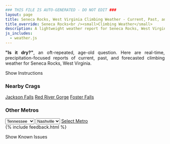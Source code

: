 ```yaml
---
### THIS FILE IS AUTO-GENERATED - DO NOT EDIT ###
layout: page
title: Seneca Rocks, West Virginia Climbing Weather - Current, Past, and Forecasted Report
title_override: Seneca Rocks<br /><small>Climbing Weather</small>
description: A lightweight weather report for Seneca Rocks, West Virginia. Optimized for slow internet connections.
js_includes:
  - weather.js
---
```


<section class="measure center lh-copy f5-ns f6 ph2 mv4" style="text-align: justify;">
<strong>"Is it dry?"</strong>, an oft-repeated, age-old question. Here are real-time,
precipitation-focused reports of current, past, and forecasted climbing weather for Seneca Rocks, West Virginia.
</section>

<p id="settings-toggle" class="mw5 b center tc hover-light-red black-70 pointer">Show Instructions</p>
<section id="settings" class="overflow-hidden" style="display:none;">
    <div class="mv2 ph2 center">
        <div class="fn f6 tc pv2">
            <p class="measure lh-copy center"><strong>Show/hide hourly forecasts</strong> by clicking the desired day.</p>
            <hr class="mw5 p0 mv2 o-60 b0 bt b--light-red light-red bg-light-red">
            <p class="measure lh-copy center"><strong>Current and Past conditions</strong> are measured by the nearest weather station. <strong>Forecast conditions</strong> are calculated and polled separately.</p>
            <hr class="mw5 p0 mv2 o-60 b0 bt b--light-red light-red bg-light-red">
            <p class="measure lh-copy center"><strong>Having issues?</strong> Try <a id="clear-cache" class="no-underline relative fancy-link light-red hover-light-red" href="#">clearing the local cache</a>.</p>
            <hr class="mw5 p0 mv2 o-60 b0 bt b--light-red light-red bg-light-red">
            <p class="measure lh-copy center">Weather data sourced from <a class="no-underline fancy-link relative light-red" target="_blank" href="https://www.weather.gov/documentation/services-web-api">weather.gov</a>.</p>
        </div>
    </div>
</section>
<section id="weather" data-crag="seneca-rocks-west-virginia" class="mv4-ns mv3 ph2 center"></section>
<section id="nearby" class="tc lh-copy">
  <h3>Nearby Crags</h3>
<a class="nowrap no-underline fancy-link relative light-red mh3" href="/crags/jackson-falls-illinois-weather.html">Jackson Falls</a>
<a class="nowrap no-underline fancy-link relative light-red mh3" href="/crags/red-river-gorge-kentucky-weather.html">Red River Gorge</a>
<a class="nowrap no-underline fancy-link relative light-red mh3" href="/crags/foster-falls-tennessee-weather.html">Foster Falls</a>
</section>
<section id="nearby" class="tc lh-copy">
  <h3>Other Metros</h3>
  <select class="ma1 bg-near-white pa2" id="stateSel">
    <option value="Texas">Texas</option>
    <option value="Washington">Washington</option>
    <option value="Colorado">Colorado</option>
    <option value="Tennessee" selected>Tennessee</option>
    <option value="Utah">Utah</option>
    <option value="California">California</option>
  </select>
  <select class="ma1 bg-near-white pa2" id="citySel">
    <option value="Nashville" selected>Nashville</option>
  </select>
  <a id="selectMetro" class="f6 link dim ph3 pv2 ma1 dib white bg-light-red" href="/crags/nashville-tennessee-weather.html">Select Metro</a>
  <script>
    var states = [];
    states["Texas"] = "Austin"
    states["Washington"] = "Seattle"
    states["Colorado"] = "Denver"
    states["Tennessee"] = "Nashville"
    states["Utah"] = "Salt Lake City"
    states["California"] = "San Francisco|Los Angeles"
  </script>
</section>
{% include feedback.html %}
<p id="issues-toggle" class="mw5 b center tc hover-light-red black-70 pointer">Show Known Issues</p>
<section id="issues" class="overflow-hidden tc f6">
</section>

<script>
  var weekly_LWX_14_57 = {"updated":"2022-02-18T08:32:39+00:00","units":"us","forecastGenerator":"BaselineForecastGenerator","generatedAt":"2022-02-18T08:43:07+00:00","updateTime":"2022-02-18T08:32:39+00:00","validTimes":"2022-02-18T02:00:00+00:00/P7DT23H","elevation":{"unitCode":"wmoUnit:m","value":631.8504},"periods":[{"number":1,"name":"Overnight","startTime":"2022-02-18T03:00:00-05:00","endTime":"2022-02-18T06:00:00-05:00","isDaytime":false,"temperature":26,"temperatureUnit":"F","temperatureTrend":"rising","windSpeed":"20 to 23 mph","windDirection":"W","icon":"https://api.weather.gov/icons/land/night/snow,60?size=medium","shortForecast":"Scattered Rain And Snow Showers","detailedForecast":"A chance of rain showers before 5am, then scattered rain and snow showers. Mostly cloudy. Low around 26, with temperatures rising to around 36 overnight. West wind 20 to 23 mph, with gusts as high as 49 mph. Chance of precipitation is 60%. New rainfall amounts less than a tenth of an inch possible."},{"number":2,"name":"Friday","startTime":"2022-02-18T06:00:00-05:00","endTime":"2022-02-18T18:00:00-05:00","isDaytime":true,"temperature":31,"temperatureUnit":"F","temperatureTrend":null,"windSpeed":"13 to 20 mph","windDirection":"W","icon":"https://api.weather.gov/icons/land/day/snow,40/sct?size=medium","shortForecast":"Scattered Rain And Snow Showers then Mostly Sunny","detailedForecast":"Scattered rain and snow showers before noon. Mostly sunny, with a high near 31. West wind 13 to 20 mph, with gusts as high as 40 mph. Chance of precipitation is 40%. New rainfall amounts less than a tenth of an inch possible."},{"number":3,"name":"Friday Night","startTime":"2022-02-18T18:00:00-05:00","endTime":"2022-02-19T06:00:00-05:00","isDaytime":false,"temperature":22,"temperatureUnit":"F","temperatureTrend":null,"windSpeed":"8 to 13 mph","windDirection":"W","icon":"https://api.weather.gov/icons/land/night/few?size=medium","shortForecast":"Mostly Clear","detailedForecast":"Mostly clear, with a low around 22. West wind 8 to 13 mph, with gusts as high as 29 mph."},{"number":4,"name":"Saturday","startTime":"2022-02-19T06:00:00-05:00","endTime":"2022-02-19T18:00:00-05:00","isDaytime":true,"temperature":35,"temperatureUnit":"F","temperatureTrend":null,"windSpeed":"15 to 24 mph","windDirection":"W","icon":"https://api.weather.gov/icons/land/day/snow,20/wind_sct?size=medium","shortForecast":"Slight Chance Snow Showers then Mostly Sunny","detailedForecast":"A slight chance of snow showers between 7am and 9am. Mostly sunny, with a high near 35. West wind 15 to 24 mph, with gusts as high as 47 mph. Chance of precipitation is 20%. New rainfall amounts less than a tenth of an inch possible."},{"number":5,"name":"Saturday Night","startTime":"2022-02-19T18:00:00-05:00","endTime":"2022-02-20T06:00:00-05:00","isDaytime":false,"temperature":18,"temperatureUnit":"F","temperatureTrend":null,"windSpeed":"7 to 20 mph","windDirection":"W","icon":"https://api.weather.gov/icons/land/night/few?size=medium","shortForecast":"Mostly Clear","detailedForecast":"Mostly clear, with a low around 18. West wind 7 to 20 mph, with gusts as high as 36 mph."},{"number":6,"name":"Sunday","startTime":"2022-02-20T06:00:00-05:00","endTime":"2022-02-20T18:00:00-05:00","isDaytime":true,"temperature":49,"temperatureUnit":"F","temperatureTrend":null,"windSpeed":"2 to 9 mph","windDirection":"SW","icon":"https://api.weather.gov/icons/land/day/few?size=medium","shortForecast":"Sunny","detailedForecast":"Sunny, with a high near 49."},{"number":7,"name":"Sunday Night","startTime":"2022-02-20T18:00:00-05:00","endTime":"2022-02-21T06:00:00-05:00","isDaytime":false,"temperature":31,"temperatureUnit":"F","temperatureTrend":null,"windSpeed":"6 to 10 mph","windDirection":"SW","icon":"https://api.weather.gov/icons/land/night/skc?size=medium","shortForecast":"Clear","detailedForecast":"Clear, with a low around 31."},{"number":8,"name":"Washington's Birthday","startTime":"2022-02-21T06:00:00-05:00","endTime":"2022-02-21T18:00:00-05:00","isDaytime":true,"temperature":58,"temperatureUnit":"F","temperatureTrend":null,"windSpeed":"3 to 9 mph","windDirection":"SW","icon":"https://api.weather.gov/icons/land/day/few?size=medium","shortForecast":"Sunny","detailedForecast":"Sunny, with a high near 58."},{"number":9,"name":"Monday Night","startTime":"2022-02-21T18:00:00-05:00","endTime":"2022-02-22T06:00:00-05:00","isDaytime":false,"temperature":41,"temperatureUnit":"F","temperatureTrend":null,"windSpeed":"9 mph","windDirection":"S","icon":"https://api.weather.gov/icons/land/night/rain_showers,60?size=medium","shortForecast":"Rain Showers Likely","detailedForecast":"Rain showers likely after 7pm. Mostly cloudy, with a low around 41. Chance of precipitation is 60%."},{"number":10,"name":"Tuesday","startTime":"2022-02-22T06:00:00-05:00","endTime":"2022-02-22T18:00:00-05:00","isDaytime":true,"temperature":59,"temperatureUnit":"F","temperatureTrend":null,"windSpeed":"9 to 14 mph","windDirection":"S","icon":"https://api.weather.gov/icons/land/day/rain_showers,90?size=medium","shortForecast":"Rain Showers","detailedForecast":"Rain showers. Mostly cloudy, with a high near 59. Chance of precipitation is 90%."},{"number":11,"name":"Tuesday Night","startTime":"2022-02-22T18:00:00-05:00","endTime":"2022-02-23T06:00:00-05:00","isDaytime":false,"temperature":50,"temperatureUnit":"F","temperatureTrend":null,"windSpeed":"13 mph","windDirection":"SW","icon":"https://api.weather.gov/icons/land/night/rain_showers,90/rain_showers,80?size=medium","shortForecast":"Rain Showers Likely","detailedForecast":"Rain showers likely. Mostly cloudy, with a low around 50. Chance of precipitation is 90%."},{"number":12,"name":"Wednesday","startTime":"2022-02-23T06:00:00-05:00","endTime":"2022-02-23T18:00:00-05:00","isDaytime":true,"temperature":58,"temperatureUnit":"F","temperatureTrend":null,"windSpeed":"13 mph","windDirection":"W","icon":"https://api.weather.gov/icons/land/day/rain_showers,80/rain_showers,30?size=medium","shortForecast":"Rain Showers Likely","detailedForecast":"Rain showers likely before 1pm. Mostly cloudy, with a high near 58. Chance of precipitation is 80%."},{"number":13,"name":"Wednesday Night","startTime":"2022-02-23T18:00:00-05:00","endTime":"2022-02-24T06:00:00-05:00","isDaytime":false,"temperature":35,"temperatureUnit":"F","temperatureTrend":null,"windSpeed":"7 to 12 mph","windDirection":"NW","icon":"https://api.weather.gov/icons/land/night/bkn,30/snow,30?size=medium","shortForecast":"Mostly Cloudy then Chance Rain And Snow","detailedForecast":"A chance of rain and snow after 1am. Mostly cloudy, with a low around 35. Chance of precipitation is 30%."},{"number":14,"name":"Thursday","startTime":"2022-02-24T06:00:00-05:00","endTime":"2022-02-24T18:00:00-05:00","isDaytime":true,"temperature":45,"temperatureUnit":"F","temperatureTrend":null,"windSpeed":"8 mph","windDirection":"N","icon":"https://api.weather.gov/icons/land/day/snow,50?size=medium","shortForecast":"Chance Rain And Snow","detailedForecast":"A chance of rain and snow. Mostly cloudy, with a high near 45. Chance of precipitation is 50%."}]}
  var hourly_LWX_14_57 = {"@context":["https://geojson.org/geojson-ld/geojson-context.jsonld",{"@version":"1.1","wx":"https://api.weather.gov/ontology#","geo":"http://www.opengis.net/ont/geosparql#","unit":"http://codes.wmo.int/common/unit/","@vocab":"https://api.weather.gov/ontology#"}],"type":"Feature","geometry":{"type":"Polygon","coordinates":[[[-79.3972496,38.8393141],[-79.40051389999999,38.8173131],[-79.37227449999999,38.8147678],[-79.36900429999999,38.8367685],[-79.3972496,38.8393141]]]},"properties":{"updated":"2022-02-18T08:32:39+00:00","units":"us","forecastGenerator":"HourlyForecastGenerator","generatedAt":"2022-02-18T08:43:08+00:00","updateTime":"2022-02-18T08:32:39+00:00","validTimes":"2022-02-18T02:00:00+00:00/P7DT23H","elevation":{"unitCode":"wmoUnit:m","value":631.8504},"periods":[{"number":1,"name":"","startTime":"2022-02-18T03:00:00-05:00","endTime":"2022-02-18T04:00:00-05:00","isDaytime":false,"temperature":50,"temperatureUnit":"F","temperatureTrend":null,"windSpeed":"23 mph","windDirection":"W","icon":"https://api.weather.gov/icons/land/night/rain_showers,60?size=small","shortForecast":"Chance Rain Showers","detailedForecast":""},{"number":2,"name":"","startTime":"2022-02-18T04:00:00-05:00","endTime":"2022-02-18T05:00:00-05:00","isDaytime":false,"temperature":44,"temperatureUnit":"F","temperatureTrend":null,"windSpeed":"21 mph","windDirection":"W","icon":"https://api.weather.gov/icons/land/night/rain_showers,50?size=small","shortForecast":"Scattered Rain Showers","detailedForecast":""},{"number":3,"name":"","startTime":"2022-02-18T05:00:00-05:00","endTime":"2022-02-18T06:00:00-05:00","isDaytime":false,"temperature":36,"temperatureUnit":"F","temperatureTrend":null,"windSpeed":"20 mph","windDirection":"W","icon":"https://api.weather.gov/icons/land/night/snow,40?size=small","shortForecast":"Scattered Rain And Snow Showers","detailedForecast":""},{"number":4,"name":"","startTime":"2022-02-18T06:00:00-05:00","endTime":"2022-02-18T07:00:00-05:00","isDaytime":true,"temperature":32,"temperatureUnit":"F","temperatureTrend":null,"windSpeed":"20 mph","windDirection":"W","icon":"https://api.weather.gov/icons/land/day/snow,40?size=small","shortForecast":"Scattered Rain And Snow Showers","detailedForecast":""},{"number":5,"name":"","startTime":"2022-02-18T07:00:00-05:00","endTime":"2022-02-18T08:00:00-05:00","isDaytime":true,"temperature":29,"temperatureUnit":"F","temperatureTrend":null,"windSpeed":"20 mph","windDirection":"W","icon":"https://api.weather.gov/icons/land/day/snow,30?size=small","shortForecast":"Scattered Snow Showers","detailedForecast":""},{"number":6,"name":"","startTime":"2022-02-18T08:00:00-05:00","endTime":"2022-02-18T09:00:00-05:00","isDaytime":true,"temperature":27,"temperatureUnit":"F","temperatureTrend":null,"windSpeed":"20 mph","windDirection":"W","icon":"https://api.weather.gov/icons/land/day/snow,30?size=small","shortForecast":"Scattered Snow Showers","detailedForecast":""},{"number":7,"name":"","startTime":"2022-02-18T09:00:00-05:00","endTime":"2022-02-18T10:00:00-05:00","isDaytime":true,"temperature":27,"temperatureUnit":"F","temperatureTrend":null,"windSpeed":"18 mph","windDirection":"W","icon":"https://api.weather.gov/icons/land/day/snow,30?size=small","shortForecast":"Scattered Snow Showers","detailedForecast":""},{"number":8,"name":"","startTime":"2022-02-18T10:00:00-05:00","endTime":"2022-02-18T11:00:00-05:00","isDaytime":true,"temperature":27,"temperatureUnit":"F","temperatureTrend":null,"windSpeed":"18 mph","windDirection":"W","icon":"https://api.weather.gov/icons/land/day/snow,30?size=small","shortForecast":"Scattered Snow Showers","detailedForecast":""},{"number":9,"name":"","startTime":"2022-02-18T11:00:00-05:00","endTime":"2022-02-18T12:00:00-05:00","isDaytime":true,"temperature":27,"temperatureUnit":"F","temperatureTrend":null,"windSpeed":"16 mph","windDirection":"W","icon":"https://api.weather.gov/icons/land/day/snow?size=small","shortForecast":"Isolated Snow Showers","detailedForecast":""},{"number":10,"name":"","startTime":"2022-02-18T12:00:00-05:00","endTime":"2022-02-18T13:00:00-05:00","isDaytime":true,"temperature":28,"temperatureUnit":"F","temperatureTrend":null,"windSpeed":"16 mph","windDirection":"W","icon":"https://api.weather.gov/icons/land/day/bkn?size=small","shortForecast":"Partly Sunny","detailedForecast":""},{"number":11,"name":"","startTime":"2022-02-18T13:00:00-05:00","endTime":"2022-02-18T14:00:00-05:00","isDaytime":true,"temperature":29,"temperatureUnit":"F","temperatureTrend":null,"windSpeed":"16 mph","windDirection":"W","icon":"https://api.weather.gov/icons/land/day/sct?size=small","shortForecast":"Mostly Sunny","detailedForecast":""},{"number":12,"name":"","startTime":"2022-02-18T14:00:00-05:00","endTime":"2022-02-18T15:00:00-05:00","isDaytime":true,"temperature":30,"temperatureUnit":"F","temperatureTrend":null,"windSpeed":"16 mph","windDirection":"W","icon":"https://api.weather.gov/icons/land/day/sct?size=small","shortForecast":"Mostly Sunny","detailedForecast":""},{"number":13,"name":"","startTime":"2022-02-18T15:00:00-05:00","endTime":"2022-02-18T16:00:00-05:00","isDaytime":true,"temperature":30,"temperatureUnit":"F","temperatureTrend":null,"windSpeed":"15 mph","windDirection":"W","icon":"https://api.weather.gov/icons/land/day/sct?size=small","shortForecast":"Mostly Sunny","detailedForecast":""},{"number":14,"name":"","startTime":"2022-02-18T16:00:00-05:00","endTime":"2022-02-18T17:00:00-05:00","isDaytime":true,"temperature":29,"temperatureUnit":"F","temperatureTrend":null,"windSpeed":"15 mph","windDirection":"W","icon":"https://api.weather.gov/icons/land/day/few?size=small","shortForecast":"Sunny","detailedForecast":""},{"number":15,"name":"","startTime":"2022-02-18T17:00:00-05:00","endTime":"2022-02-18T18:00:00-05:00","isDaytime":true,"temperature":26,"temperatureUnit":"F","temperatureTrend":null,"windSpeed":"13 mph","windDirection":"W","icon":"https://api.weather.gov/icons/land/day/few?size=small","shortForecast":"Sunny","detailedForecast":""},{"number":16,"name":"","startTime":"2022-02-18T18:00:00-05:00","endTime":"2022-02-18T19:00:00-05:00","isDaytime":false,"temperature":25,"temperatureUnit":"F","temperatureTrend":null,"windSpeed":"10 mph","windDirection":"W","icon":"https://api.weather.gov/icons/land/night/few?size=small","shortForecast":"Mostly Clear","detailedForecast":""},{"number":17,"name":"","startTime":"2022-02-18T19:00:00-05:00","endTime":"2022-02-18T20:00:00-05:00","isDaytime":false,"temperature":24,"temperatureUnit":"F","temperatureTrend":null,"windSpeed":"9 mph","windDirection":"W","icon":"https://api.weather.gov/icons/land/night/few?size=small","shortForecast":"Mostly Clear","detailedForecast":""},{"number":18,"name":"","startTime":"2022-02-18T20:00:00-05:00","endTime":"2022-02-18T21:00:00-05:00","isDaytime":false,"temperature":24,"temperatureUnit":"F","temperatureTrend":null,"windSpeed":"9 mph","windDirection":"W","icon":"https://api.weather.gov/icons/land/night/few?size=small","shortForecast":"Mostly Clear","detailedForecast":""},{"number":19,"name":"","startTime":"2022-02-18T21:00:00-05:00","endTime":"2022-02-18T22:00:00-05:00","isDaytime":false,"temperature":23,"temperatureUnit":"F","temperatureTrend":null,"windSpeed":"9 mph","windDirection":"W","icon":"https://api.weather.gov/icons/land/night/few?size=small","shortForecast":"Mostly Clear","detailedForecast":""},{"number":20,"name":"","startTime":"2022-02-18T22:00:00-05:00","endTime":"2022-02-18T23:00:00-05:00","isDaytime":false,"temperature":23,"temperatureUnit":"F","temperatureTrend":null,"windSpeed":"9 mph","windDirection":"W","icon":"https://api.weather.gov/icons/land/night/few?size=small","shortForecast":"Mostly Clear","detailedForecast":""},{"number":21,"name":"","startTime":"2022-02-18T23:00:00-05:00","endTime":"2022-02-19T00:00:00-05:00","isDaytime":false,"temperature":23,"temperatureUnit":"F","temperatureTrend":null,"windSpeed":"8 mph","windDirection":"W","icon":"https://api.weather.gov/icons/land/night/few?size=small","shortForecast":"Mostly Clear","detailedForecast":""},{"number":22,"name":"","startTime":"2022-02-19T00:00:00-05:00","endTime":"2022-02-19T01:00:00-05:00","isDaytime":false,"temperature":23,"temperatureUnit":"F","temperatureTrend":null,"windSpeed":"8 mph","windDirection":"W","icon":"https://api.weather.gov/icons/land/night/few?size=small","shortForecast":"Mostly Clear","detailedForecast":""},{"number":23,"name":"","startTime":"2022-02-19T01:00:00-05:00","endTime":"2022-02-19T02:00:00-05:00","isDaytime":false,"temperature":23,"temperatureUnit":"F","temperatureTrend":null,"windSpeed":"8 mph","windDirection":"W","icon":"https://api.weather.gov/icons/land/night/few?size=small","shortForecast":"Mostly Clear","detailedForecast":""},{"number":24,"name":"","startTime":"2022-02-19T02:00:00-05:00","endTime":"2022-02-19T03:00:00-05:00","isDaytime":false,"temperature":24,"temperatureUnit":"F","temperatureTrend":null,"windSpeed":"9 mph","windDirection":"W","icon":"https://api.weather.gov/icons/land/night/few?size=small","shortForecast":"Mostly Clear","detailedForecast":""},{"number":25,"name":"","startTime":"2022-02-19T03:00:00-05:00","endTime":"2022-02-19T04:00:00-05:00","isDaytime":false,"temperature":25,"temperatureUnit":"F","temperatureTrend":null,"windSpeed":"10 mph","windDirection":"W","icon":"https://api.weather.gov/icons/land/night/few?size=small","shortForecast":"Mostly Clear","detailedForecast":""},{"number":26,"name":"","startTime":"2022-02-19T04:00:00-05:00","endTime":"2022-02-19T05:00:00-05:00","isDaytime":false,"temperature":25,"temperatureUnit":"F","temperatureTrend":null,"windSpeed":"12 mph","windDirection":"W","icon":"https://api.weather.gov/icons/land/night/skc?size=small","shortForecast":"Clear","detailedForecast":""},{"number":27,"name":"","startTime":"2022-02-19T05:00:00-05:00","endTime":"2022-02-19T06:00:00-05:00","isDaytime":false,"temperature":25,"temperatureUnit":"F","temperatureTrend":null,"windSpeed":"13 mph","windDirection":"W","icon":"https://api.weather.gov/icons/land/night/few?size=small","shortForecast":"Mostly Clear","detailedForecast":""},{"number":28,"name":"","startTime":"2022-02-19T06:00:00-05:00","endTime":"2022-02-19T07:00:00-05:00","isDaytime":true,"temperature":26,"temperatureUnit":"F","temperatureTrend":null,"windSpeed":"15 mph","windDirection":"W","icon":"https://api.weather.gov/icons/land/day/few?size=small","shortForecast":"Sunny","detailedForecast":""},{"number":29,"name":"","startTime":"2022-02-19T07:00:00-05:00","endTime":"2022-02-19T08:00:00-05:00","isDaytime":true,"temperature":27,"temperatureUnit":"F","temperatureTrend":null,"windSpeed":"15 mph","windDirection":"W","icon":"https://api.weather.gov/icons/land/day/snow?size=small","shortForecast":"Slight Chance Snow Showers","detailedForecast":""},{"number":30,"name":"","startTime":"2022-02-19T08:00:00-05:00","endTime":"2022-02-19T09:00:00-05:00","isDaytime":true,"temperature":28,"temperatureUnit":"F","temperatureTrend":null,"windSpeed":"17 mph","windDirection":"W","icon":"https://api.weather.gov/icons/land/day/snow?size=small","shortForecast":"Slight Chance Snow Showers","detailedForecast":""},{"number":31,"name":"","startTime":"2022-02-19T09:00:00-05:00","endTime":"2022-02-19T10:00:00-05:00","isDaytime":true,"temperature":30,"temperatureUnit":"F","temperatureTrend":null,"windSpeed":"18 mph","windDirection":"W","icon":"https://api.weather.gov/icons/land/day/sct?size=small","shortForecast":"Mostly Sunny","detailedForecast":""},{"number":32,"name":"","startTime":"2022-02-19T10:00:00-05:00","endTime":"2022-02-19T11:00:00-05:00","isDaytime":true,"temperature":31,"temperatureUnit":"F","temperatureTrend":null,"windSpeed":"21 mph","windDirection":"W","icon":"https://api.weather.gov/icons/land/day/wind_sct?size=small","shortForecast":"Mostly Sunny","detailedForecast":""},{"number":33,"name":"","startTime":"2022-02-19T11:00:00-05:00","endTime":"2022-02-19T12:00:00-05:00","isDaytime":true,"temperature":32,"temperatureUnit":"F","temperatureTrend":null,"windSpeed":"22 mph","windDirection":"W","icon":"https://api.weather.gov/icons/land/day/wind_sct?size=small","shortForecast":"Mostly Sunny","detailedForecast":""},{"number":34,"name":"","startTime":"2022-02-19T12:00:00-05:00","endTime":"2022-02-19T13:00:00-05:00","isDaytime":true,"temperature":33,"temperatureUnit":"F","temperatureTrend":null,"windSpeed":"23 mph","windDirection":"W","icon":"https://api.weather.gov/icons/land/day/wind_sct?size=small","shortForecast":"Mostly Sunny","detailedForecast":""},{"number":35,"name":"","startTime":"2022-02-19T13:00:00-05:00","endTime":"2022-02-19T14:00:00-05:00","isDaytime":true,"temperature":33,"temperatureUnit":"F","temperatureTrend":null,"windSpeed":"24 mph","windDirection":"W","icon":"https://api.weather.gov/icons/land/day/wind_bkn?size=small","shortForecast":"Partly Sunny","detailedForecast":""},{"number":36,"name":"","startTime":"2022-02-19T14:00:00-05:00","endTime":"2022-02-19T15:00:00-05:00","isDaytime":true,"temperature":33,"temperatureUnit":"F","temperatureTrend":null,"windSpeed":"24 mph","windDirection":"W","icon":"https://api.weather.gov/icons/land/day/wind_sct?size=small","shortForecast":"Mostly Sunny","detailedForecast":""},{"number":37,"name":"","startTime":"2022-02-19T15:00:00-05:00","endTime":"2022-02-19T16:00:00-05:00","isDaytime":true,"temperature":32,"temperatureUnit":"F","temperatureTrend":null,"windSpeed":"23 mph","windDirection":"W","icon":"https://api.weather.gov/icons/land/day/wind_few?size=small","shortForecast":"Sunny","detailedForecast":""},{"number":38,"name":"","startTime":"2022-02-19T16:00:00-05:00","endTime":"2022-02-19T17:00:00-05:00","isDaytime":true,"temperature":31,"temperatureUnit":"F","temperatureTrend":null,"windSpeed":"22 mph","windDirection":"W","icon":"https://api.weather.gov/icons/land/day/wind_few?size=small","shortForecast":"Sunny","detailedForecast":""},{"number":39,"name":"","startTime":"2022-02-19T17:00:00-05:00","endTime":"2022-02-19T18:00:00-05:00","isDaytime":true,"temperature":29,"temperatureUnit":"F","temperatureTrend":null,"windSpeed":"21 mph","windDirection":"W","icon":"https://api.weather.gov/icons/land/day/wind_few?size=small","shortForecast":"Sunny","detailedForecast":""},{"number":40,"name":"","startTime":"2022-02-19T18:00:00-05:00","endTime":"2022-02-19T19:00:00-05:00","isDaytime":false,"temperature":26,"temperatureUnit":"F","temperatureTrend":null,"windSpeed":"20 mph","windDirection":"NW","icon":"https://api.weather.gov/icons/land/night/few?size=small","shortForecast":"Mostly Clear","detailedForecast":""},{"number":41,"name":"","startTime":"2022-02-19T19:00:00-05:00","endTime":"2022-02-19T20:00:00-05:00","isDaytime":false,"temperature":23,"temperatureUnit":"F","temperatureTrend":null,"windSpeed":"17 mph","windDirection":"NW","icon":"https://api.weather.gov/icons/land/night/few?size=small","shortForecast":"Mostly Clear","detailedForecast":""},{"number":42,"name":"","startTime":"2022-02-19T20:00:00-05:00","endTime":"2022-02-19T21:00:00-05:00","isDaytime":false,"temperature":22,"temperatureUnit":"F","temperatureTrend":null,"windSpeed":"16 mph","windDirection":"W","icon":"https://api.weather.gov/icons/land/night/few?size=small","shortForecast":"Mostly Clear","detailedForecast":""},{"number":43,"name":"","startTime":"2022-02-19T21:00:00-05:00","endTime":"2022-02-19T22:00:00-05:00","isDaytime":false,"temperature":21,"temperatureUnit":"F","temperatureTrend":null,"windSpeed":"14 mph","windDirection":"W","icon":"https://api.weather.gov/icons/land/night/few?size=small","shortForecast":"Mostly Clear","detailedForecast":""},{"number":44,"name":"","startTime":"2022-02-19T22:00:00-05:00","endTime":"2022-02-19T23:00:00-05:00","isDaytime":false,"temperature":20,"temperatureUnit":"F","temperatureTrend":null,"windSpeed":"13 mph","windDirection":"W","icon":"https://api.weather.gov/icons/land/night/few?size=small","shortForecast":"Mostly Clear","detailedForecast":""},{"number":45,"name":"","startTime":"2022-02-19T23:00:00-05:00","endTime":"2022-02-20T00:00:00-05:00","isDaytime":false,"temperature":19,"temperatureUnit":"F","temperatureTrend":null,"windSpeed":"12 mph","windDirection":"W","icon":"https://api.weather.gov/icons/land/night/few?size=small","shortForecast":"Mostly Clear","detailedForecast":""},{"number":46,"name":"","startTime":"2022-02-20T00:00:00-05:00","endTime":"2022-02-20T01:00:00-05:00","isDaytime":false,"temperature":18,"temperatureUnit":"F","temperatureTrend":null,"windSpeed":"10 mph","windDirection":"W","icon":"https://api.weather.gov/icons/land/night/skc?size=small","shortForecast":"Clear","detailedForecast":""},{"number":47,"name":"","startTime":"2022-02-20T01:00:00-05:00","endTime":"2022-02-20T02:00:00-05:00","isDaytime":false,"temperature":18,"temperatureUnit":"F","temperatureTrend":null,"windSpeed":"9 mph","windDirection":"W","icon":"https://api.weather.gov/icons/land/night/skc?size=small","shortForecast":"Clear","detailedForecast":""},{"number":48,"name":"","startTime":"2022-02-20T02:00:00-05:00","endTime":"2022-02-20T03:00:00-05:00","isDaytime":false,"temperature":18,"temperatureUnit":"F","temperatureTrend":null,"windSpeed":"9 mph","windDirection":"W","icon":"https://api.weather.gov/icons/land/night/few?size=small","shortForecast":"Mostly Clear","detailedForecast":""},{"number":49,"name":"","startTime":"2022-02-20T03:00:00-05:00","endTime":"2022-02-20T04:00:00-05:00","isDaytime":false,"temperature":18,"temperatureUnit":"F","temperatureTrend":null,"windSpeed":"9 mph","windDirection":"W","icon":"https://api.weather.gov/icons/land/night/few?size=small","shortForecast":"Mostly Clear","detailedForecast":""},{"number":50,"name":"","startTime":"2022-02-20T04:00:00-05:00","endTime":"2022-02-20T05:00:00-05:00","isDaytime":false,"temperature":18,"temperatureUnit":"F","temperatureTrend":null,"windSpeed":"9 mph","windDirection":"W","icon":"https://api.weather.gov/icons/land/night/few?size=small","shortForecast":"Mostly Clear","detailedForecast":""},{"number":51,"name":"","startTime":"2022-02-20T05:00:00-05:00","endTime":"2022-02-20T06:00:00-05:00","isDaytime":false,"temperature":18,"temperatureUnit":"F","temperatureTrend":null,"windSpeed":"7 mph","windDirection":"W","icon":"https://api.weather.gov/icons/land/night/few?size=small","shortForecast":"Mostly Clear","detailedForecast":""},{"number":52,"name":"","startTime":"2022-02-20T06:00:00-05:00","endTime":"2022-02-20T07:00:00-05:00","isDaytime":true,"temperature":19,"temperatureUnit":"F","temperatureTrend":null,"windSpeed":"3 mph","windDirection":"SW","icon":"https://api.weather.gov/icons/land/day/few?size=small","shortForecast":"Sunny","detailedForecast":""},{"number":53,"name":"","startTime":"2022-02-20T07:00:00-05:00","endTime":"2022-02-20T08:00:00-05:00","isDaytime":true,"temperature":18,"temperatureUnit":"F","temperatureTrend":null,"windSpeed":"2 mph","windDirection":"SW","icon":"https://api.weather.gov/icons/land/day/few?size=small","shortForecast":"Sunny","detailedForecast":""},{"number":54,"name":"","startTime":"2022-02-20T08:00:00-05:00","endTime":"2022-02-20T09:00:00-05:00","isDaytime":true,"temperature":23,"temperatureUnit":"F","temperatureTrend":null,"windSpeed":"3 mph","windDirection":"SW","icon":"https://api.weather.gov/icons/land/day/few?size=small","shortForecast":"Sunny","detailedForecast":""},{"number":55,"name":"","startTime":"2022-02-20T09:00:00-05:00","endTime":"2022-02-20T10:00:00-05:00","isDaytime":true,"temperature":28,"temperatureUnit":"F","temperatureTrend":null,"windSpeed":"3 mph","windDirection":"S","icon":"https://api.weather.gov/icons/land/day/few?size=small","shortForecast":"Sunny","detailedForecast":""},{"number":56,"name":"","startTime":"2022-02-20T10:00:00-05:00","endTime":"2022-02-20T11:00:00-05:00","isDaytime":true,"temperature":33,"temperatureUnit":"F","temperatureTrend":null,"windSpeed":"5 mph","windDirection":"S","icon":"https://api.weather.gov/icons/land/day/skc?size=small","shortForecast":"Sunny","detailedForecast":""},{"number":57,"name":"","startTime":"2022-02-20T11:00:00-05:00","endTime":"2022-02-20T12:00:00-05:00","isDaytime":true,"temperature":38,"temperatureUnit":"F","temperatureTrend":null,"windSpeed":"6 mph","windDirection":"S","icon":"https://api.weather.gov/icons/land/day/skc?size=small","shortForecast":"Sunny","detailedForecast":""},{"number":58,"name":"","startTime":"2022-02-20T12:00:00-05:00","endTime":"2022-02-20T13:00:00-05:00","isDaytime":true,"temperature":42,"temperatureUnit":"F","temperatureTrend":null,"windSpeed":"7 mph","windDirection":"S","icon":"https://api.weather.gov/icons/land/day/skc?size=small","shortForecast":"Sunny","detailedForecast":""},{"number":59,"name":"","startTime":"2022-02-20T13:00:00-05:00","endTime":"2022-02-20T14:00:00-05:00","isDaytime":true,"temperature":45,"temperatureUnit":"F","temperatureTrend":null,"windSpeed":"8 mph","windDirection":"S","icon":"https://api.weather.gov/icons/land/day/skc?size=small","shortForecast":"Sunny","detailedForecast":""},{"number":60,"name":"","startTime":"2022-02-20T14:00:00-05:00","endTime":"2022-02-20T15:00:00-05:00","isDaytime":true,"temperature":47,"temperatureUnit":"F","temperatureTrend":null,"windSpeed":"9 mph","windDirection":"S","icon":"https://api.weather.gov/icons/land/day/skc?size=small","shortForecast":"Sunny","detailedForecast":""},{"number":61,"name":"","startTime":"2022-02-20T15:00:00-05:00","endTime":"2022-02-20T16:00:00-05:00","isDaytime":true,"temperature":48,"temperatureUnit":"F","temperatureTrend":null,"windSpeed":"9 mph","windDirection":"SW","icon":"https://api.weather.gov/icons/land/day/skc?size=small","shortForecast":"Sunny","detailedForecast":""},{"number":62,"name":"","startTime":"2022-02-20T16:00:00-05:00","endTime":"2022-02-20T17:00:00-05:00","isDaytime":true,"temperature":47,"temperatureUnit":"F","temperatureTrend":null,"windSpeed":"9 mph","windDirection":"SW","icon":"https://api.weather.gov/icons/land/day/skc?size=small","shortForecast":"Sunny","detailedForecast":""},{"number":63,"name":"","startTime":"2022-02-20T17:00:00-05:00","endTime":"2022-02-20T18:00:00-05:00","isDaytime":true,"temperature":44,"temperatureUnit":"F","temperatureTrend":null,"windSpeed":"8 mph","windDirection":"SW","icon":"https://api.weather.gov/icons/land/day/skc?size=small","shortForecast":"Sunny","detailedForecast":""},{"number":64,"name":"","startTime":"2022-02-20T18:00:00-05:00","endTime":"2022-02-20T19:00:00-05:00","isDaytime":false,"temperature":40,"temperatureUnit":"F","temperatureTrend":null,"windSpeed":"7 mph","windDirection":"SW","icon":"https://api.weather.gov/icons/land/night/skc?size=small","shortForecast":"Clear","detailedForecast":""},{"number":65,"name":"","startTime":"2022-02-20T19:00:00-05:00","endTime":"2022-02-20T20:00:00-05:00","isDaytime":false,"temperature":37,"temperatureUnit":"F","temperatureTrend":null,"windSpeed":"6 mph","windDirection":"SW","icon":"https://api.weather.gov/icons/land/night/skc?size=small","shortForecast":"Clear","detailedForecast":""},{"number":66,"name":"","startTime":"2022-02-20T20:00:00-05:00","endTime":"2022-02-20T21:00:00-05:00","isDaytime":false,"temperature":36,"temperatureUnit":"F","temperatureTrend":null,"windSpeed":"7 mph","windDirection":"SW","icon":"https://api.weather.gov/icons/land/night/skc?size=small","shortForecast":"Clear","detailedForecast":""},{"number":67,"name":"","startTime":"2022-02-20T21:00:00-05:00","endTime":"2022-02-20T22:00:00-05:00","isDaytime":false,"temperature":35,"temperatureUnit":"F","temperatureTrend":null,"windSpeed":"9 mph","windDirection":"SW","icon":"https://api.weather.gov/icons/land/night/skc?size=small","shortForecast":"Clear","detailedForecast":""},{"number":68,"name":"","startTime":"2022-02-20T22:00:00-05:00","endTime":"2022-02-20T23:00:00-05:00","isDaytime":false,"temperature":35,"temperatureUnit":"F","temperatureTrend":null,"windSpeed":"10 mph","windDirection":"SW","icon":"https://api.weather.gov/icons/land/night/skc?size=small","shortForecast":"Clear","detailedForecast":""},{"number":69,"name":"","startTime":"2022-02-20T23:00:00-05:00","endTime":"2022-02-21T00:00:00-05:00","isDaytime":false,"temperature":35,"temperatureUnit":"F","temperatureTrend":null,"windSpeed":"10 mph","windDirection":"SW","icon":"https://api.weather.gov/icons/land/night/skc?size=small","shortForecast":"Clear","detailedForecast":""},{"number":70,"name":"","startTime":"2022-02-21T00:00:00-05:00","endTime":"2022-02-21T01:00:00-05:00","isDaytime":false,"temperature":35,"temperatureUnit":"F","temperatureTrend":null,"windSpeed":"10 mph","windDirection":"SW","icon":"https://api.weather.gov/icons/land/night/skc?size=small","shortForecast":"Clear","detailedForecast":""},{"number":71,"name":"","startTime":"2022-02-21T01:00:00-05:00","endTime":"2022-02-21T02:00:00-05:00","isDaytime":false,"temperature":35,"temperatureUnit":"F","temperatureTrend":null,"windSpeed":"10 mph","windDirection":"SW","icon":"https://api.weather.gov/icons/land/night/skc?size=small","shortForecast":"Clear","detailedForecast":""},{"number":72,"name":"","startTime":"2022-02-21T02:00:00-05:00","endTime":"2022-02-21T03:00:00-05:00","isDaytime":false,"temperature":35,"temperatureUnit":"F","temperatureTrend":null,"windSpeed":"10 mph","windDirection":"SW","icon":"https://api.weather.gov/icons/land/night/skc?size=small","shortForecast":"Clear","detailedForecast":""},{"number":73,"name":"","startTime":"2022-02-21T03:00:00-05:00","endTime":"2022-02-21T04:00:00-05:00","isDaytime":false,"temperature":35,"temperatureUnit":"F","temperatureTrend":null,"windSpeed":"9 mph","windDirection":"SW","icon":"https://api.weather.gov/icons/land/night/skc?size=small","shortForecast":"Clear","detailedForecast":""},{"number":74,"name":"","startTime":"2022-02-21T04:00:00-05:00","endTime":"2022-02-21T05:00:00-05:00","isDaytime":false,"temperature":35,"temperatureUnit":"F","temperatureTrend":null,"windSpeed":"9 mph","windDirection":"SW","icon":"https://api.weather.gov/icons/land/night/skc?size=small","shortForecast":"Clear","detailedForecast":""},{"number":75,"name":"","startTime":"2022-02-21T05:00:00-05:00","endTime":"2022-02-21T06:00:00-05:00","isDaytime":false,"temperature":34,"temperatureUnit":"F","temperatureTrend":null,"windSpeed":"9 mph","windDirection":"SW","icon":"https://api.weather.gov/icons/land/night/few?size=small","shortForecast":"Mostly Clear","detailedForecast":""},{"number":76,"name":"","startTime":"2022-02-21T06:00:00-05:00","endTime":"2022-02-21T07:00:00-05:00","isDaytime":true,"temperature":33,"temperatureUnit":"F","temperatureTrend":null,"windSpeed":"8 mph","windDirection":"SW","icon":"https://api.weather.gov/icons/land/day/few?size=small","shortForecast":"Sunny","detailedForecast":""},{"number":77,"name":"","startTime":"2022-02-21T07:00:00-05:00","endTime":"2022-02-21T08:00:00-05:00","isDaytime":true,"temperature":34,"temperatureUnit":"F","temperatureTrend":null,"windSpeed":"3 mph","windDirection":"W","icon":"https://api.weather.gov/icons/land/day/few?size=small","shortForecast":"Sunny","detailedForecast":""},{"number":78,"name":"","startTime":"2022-02-21T08:00:00-05:00","endTime":"2022-02-21T09:00:00-05:00","isDaytime":true,"temperature":39,"temperatureUnit":"F","temperatureTrend":null,"windSpeed":"6 mph","windDirection":"W","icon":"https://api.weather.gov/icons/land/day/few?size=small","shortForecast":"Sunny","detailedForecast":""},{"number":79,"name":"","startTime":"2022-02-21T09:00:00-05:00","endTime":"2022-02-21T10:00:00-05:00","isDaytime":true,"temperature":43,"temperatureUnit":"F","temperatureTrend":null,"windSpeed":"7 mph","windDirection":"SW","icon":"https://api.weather.gov/icons/land/day/few?size=small","shortForecast":"Sunny","detailedForecast":""},{"number":80,"name":"","startTime":"2022-02-21T10:00:00-05:00","endTime":"2022-02-21T11:00:00-05:00","isDaytime":true,"temperature":47,"temperatureUnit":"F","temperatureTrend":null,"windSpeed":"8 mph","windDirection":"SW","icon":"https://api.weather.gov/icons/land/day/few?size=small","shortForecast":"Sunny","detailedForecast":""},{"number":81,"name":"","startTime":"2022-02-21T11:00:00-05:00","endTime":"2022-02-21T12:00:00-05:00","isDaytime":true,"temperature":51,"temperatureUnit":"F","temperatureTrend":null,"windSpeed":"9 mph","windDirection":"SW","icon":"https://api.weather.gov/icons/land/day/few?size=small","shortForecast":"Sunny","detailedForecast":""},{"number":82,"name":"","startTime":"2022-02-21T12:00:00-05:00","endTime":"2022-02-21T13:00:00-05:00","isDaytime":true,"temperature":54,"temperatureUnit":"F","temperatureTrend":null,"windSpeed":"9 mph","windDirection":"SW","icon":"https://api.weather.gov/icons/land/day/sct?size=small","shortForecast":"Mostly Sunny","detailedForecast":""},{"number":83,"name":"","startTime":"2022-02-21T13:00:00-05:00","endTime":"2022-02-21T14:00:00-05:00","isDaytime":true,"temperature":56,"temperatureUnit":"F","temperatureTrend":null,"windSpeed":"9 mph","windDirection":"SW","icon":"https://api.weather.gov/icons/land/day/sct?size=small","shortForecast":"Mostly Sunny","detailedForecast":""},{"number":84,"name":"","startTime":"2022-02-21T14:00:00-05:00","endTime":"2022-02-21T15:00:00-05:00","isDaytime":true,"temperature":57,"temperatureUnit":"F","temperatureTrend":null,"windSpeed":"9 mph","windDirection":"SW","icon":"https://api.weather.gov/icons/land/day/sct?size=small","shortForecast":"Mostly Sunny","detailedForecast":""},{"number":85,"name":"","startTime":"2022-02-21T15:00:00-05:00","endTime":"2022-02-21T16:00:00-05:00","isDaytime":true,"temperature":57,"temperatureUnit":"F","temperatureTrend":null,"windSpeed":"9 mph","windDirection":"SW","icon":"https://api.weather.gov/icons/land/day/sct?size=small","shortForecast":"Mostly Sunny","detailedForecast":""},{"number":86,"name":"","startTime":"2022-02-21T16:00:00-05:00","endTime":"2022-02-21T17:00:00-05:00","isDaytime":true,"temperature":56,"temperatureUnit":"F","temperatureTrend":null,"windSpeed":"9 mph","windDirection":"S","icon":"https://api.weather.gov/icons/land/day/sct?size=small","shortForecast":"Mostly Sunny","detailedForecast":""},{"number":87,"name":"","startTime":"2022-02-21T17:00:00-05:00","endTime":"2022-02-21T18:00:00-05:00","isDaytime":true,"temperature":53,"temperatureUnit":"F","temperatureTrend":null,"windSpeed":"9 mph","windDirection":"S","icon":"https://api.weather.gov/icons/land/day/sct?size=small","shortForecast":"Mostly Sunny","detailedForecast":""},{"number":88,"name":"","startTime":"2022-02-21T18:00:00-05:00","endTime":"2022-02-21T19:00:00-05:00","isDaytime":false,"temperature":49,"temperatureUnit":"F","temperatureTrend":null,"windSpeed":"8 mph","windDirection":"S","icon":"https://api.weather.gov/icons/land/night/bkn?size=small","shortForecast":"Mostly Cloudy","detailedForecast":""},{"number":89,"name":"","startTime":"2022-02-21T19:00:00-05:00","endTime":"2022-02-21T20:00:00-05:00","isDaytime":false,"temperature":46,"temperatureUnit":"F","temperatureTrend":null,"windSpeed":"8 mph","windDirection":"S","icon":"https://api.weather.gov/icons/land/night/rain_showers?size=small","shortForecast":"Chance Rain Showers","detailedForecast":""},{"number":90,"name":"","startTime":"2022-02-21T20:00:00-05:00","endTime":"2022-02-21T21:00:00-05:00","isDaytime":false,"temperature":45,"temperatureUnit":"F","temperatureTrend":null,"windSpeed":"8 mph","windDirection":"S","icon":"https://api.weather.gov/icons/land/night/rain_showers?size=small","shortForecast":"Chance Rain Showers","detailedForecast":""},{"number":91,"name":"","startTime":"2022-02-21T21:00:00-05:00","endTime":"2022-02-21T22:00:00-05:00","isDaytime":false,"temperature":44,"temperatureUnit":"F","temperatureTrend":null,"windSpeed":"8 mph","windDirection":"S","icon":"https://api.weather.gov/icons/land/night/rain_showers?size=small","shortForecast":"Chance Rain Showers","detailedForecast":""},{"number":92,"name":"","startTime":"2022-02-21T22:00:00-05:00","endTime":"2022-02-21T23:00:00-05:00","isDaytime":false,"temperature":44,"temperatureUnit":"F","temperatureTrend":null,"windSpeed":"8 mph","windDirection":"S","icon":"https://api.weather.gov/icons/land/night/rain_showers?size=small","shortForecast":"Chance Rain Showers","detailedForecast":""},{"number":93,"name":"","startTime":"2022-02-21T23:00:00-05:00","endTime":"2022-02-22T00:00:00-05:00","isDaytime":false,"temperature":44,"temperatureUnit":"F","temperatureTrend":null,"windSpeed":"8 mph","windDirection":"S","icon":"https://api.weather.gov/icons/land/night/rain_showers?size=small","shortForecast":"Chance Rain Showers","detailedForecast":""},{"number":94,"name":"","startTime":"2022-02-22T00:00:00-05:00","endTime":"2022-02-22T01:00:00-05:00","isDaytime":false,"temperature":44,"temperatureUnit":"F","temperatureTrend":null,"windSpeed":"9 mph","windDirection":"S","icon":"https://api.weather.gov/icons/land/night/rain_showers?size=small","shortForecast":"Chance Rain Showers","detailedForecast":""},{"number":95,"name":"","startTime":"2022-02-22T01:00:00-05:00","endTime":"2022-02-22T02:00:00-05:00","isDaytime":false,"temperature":44,"temperatureUnit":"F","temperatureTrend":null,"windSpeed":"9 mph","windDirection":"S","icon":"https://api.weather.gov/icons/land/night/rain_showers?size=small","shortForecast":"Rain Showers Likely","detailedForecast":""},{"number":96,"name":"","startTime":"2022-02-22T02:00:00-05:00","endTime":"2022-02-22T03:00:00-05:00","isDaytime":false,"temperature":44,"temperatureUnit":"F","temperatureTrend":null,"windSpeed":"9 mph","windDirection":"S","icon":"https://api.weather.gov/icons/land/night/rain_showers?size=small","shortForecast":"Rain Showers Likely","detailedForecast":""},{"number":97,"name":"","startTime":"2022-02-22T03:00:00-05:00","endTime":"2022-02-22T04:00:00-05:00","isDaytime":false,"temperature":45,"temperatureUnit":"F","temperatureTrend":null,"windSpeed":"8 mph","windDirection":"S","icon":"https://api.weather.gov/icons/land/night/rain_showers?size=small","shortForecast":"Rain Showers Likely","detailedForecast":""},{"number":98,"name":"","startTime":"2022-02-22T04:00:00-05:00","endTime":"2022-02-22T05:00:00-05:00","isDaytime":false,"temperature":45,"temperatureUnit":"F","temperatureTrend":null,"windSpeed":"8 mph","windDirection":"S","icon":"https://api.weather.gov/icons/land/night/rain_showers?size=small","shortForecast":"Rain Showers Likely","detailedForecast":""},{"number":99,"name":"","startTime":"2022-02-22T05:00:00-05:00","endTime":"2022-02-22T06:00:00-05:00","isDaytime":false,"temperature":45,"temperatureUnit":"F","temperatureTrend":null,"windSpeed":"9 mph","windDirection":"S","icon":"https://api.weather.gov/icons/land/night/rain_showers?size=small","shortForecast":"Rain Showers Likely","detailedForecast":""},{"number":100,"name":"","startTime":"2022-02-22T06:00:00-05:00","endTime":"2022-02-22T07:00:00-05:00","isDaytime":true,"temperature":45,"temperatureUnit":"F","temperatureTrend":null,"windSpeed":"9 mph","windDirection":"S","icon":"https://api.weather.gov/icons/land/day/rain_showers?size=small","shortForecast":"Rain Showers Likely","detailedForecast":""},{"number":101,"name":"","startTime":"2022-02-22T07:00:00-05:00","endTime":"2022-02-22T08:00:00-05:00","isDaytime":true,"temperature":45,"temperatureUnit":"F","temperatureTrend":null,"windSpeed":"10 mph","windDirection":"S","icon":"https://api.weather.gov/icons/land/day/rain_showers?size=small","shortForecast":"Rain Showers","detailedForecast":""},{"number":102,"name":"","startTime":"2022-02-22T08:00:00-05:00","endTime":"2022-02-22T09:00:00-05:00","isDaytime":true,"temperature":47,"temperatureUnit":"F","temperatureTrend":null,"windSpeed":"10 mph","windDirection":"S","icon":"https://api.weather.gov/icons/land/day/rain_showers?size=small","shortForecast":"Rain Showers","detailedForecast":""},{"number":103,"name":"","startTime":"2022-02-22T09:00:00-05:00","endTime":"2022-02-22T10:00:00-05:00","isDaytime":true,"temperature":49,"temperatureUnit":"F","temperatureTrend":null,"windSpeed":"10 mph","windDirection":"S","icon":"https://api.weather.gov/icons/land/day/rain_showers?size=small","shortForecast":"Rain Showers","detailedForecast":""},{"number":104,"name":"","startTime":"2022-02-22T10:00:00-05:00","endTime":"2022-02-22T11:00:00-05:00","isDaytime":true,"temperature":51,"temperatureUnit":"F","temperatureTrend":null,"windSpeed":"10 mph","windDirection":"S","icon":"https://api.weather.gov/icons/land/day/rain_showers?size=small","shortForecast":"Rain Showers","detailedForecast":""},{"number":105,"name":"","startTime":"2022-02-22T11:00:00-05:00","endTime":"2022-02-22T12:00:00-05:00","isDaytime":true,"temperature":53,"temperatureUnit":"F","temperatureTrend":null,"windSpeed":"12 mph","windDirection":"S","icon":"https://api.weather.gov/icons/land/day/rain_showers?size=small","shortForecast":"Rain Showers","detailedForecast":""},{"number":106,"name":"","startTime":"2022-02-22T12:00:00-05:00","endTime":"2022-02-22T13:00:00-05:00","isDaytime":true,"temperature":54,"temperatureUnit":"F","temperatureTrend":null,"windSpeed":"12 mph","windDirection":"S","icon":"https://api.weather.gov/icons/land/day/rain_showers?size=small","shortForecast":"Rain Showers","detailedForecast":""},{"number":107,"name":"","startTime":"2022-02-22T13:00:00-05:00","endTime":"2022-02-22T14:00:00-05:00","isDaytime":true,"temperature":55,"temperatureUnit":"F","temperatureTrend":null,"windSpeed":"13 mph","windDirection":"S","icon":"https://api.weather.gov/icons/land/day/rain_showers?size=small","shortForecast":"Rain Showers Likely","detailedForecast":""},{"number":108,"name":"","startTime":"2022-02-22T14:00:00-05:00","endTime":"2022-02-22T15:00:00-05:00","isDaytime":true,"temperature":56,"temperatureUnit":"F","temperatureTrend":null,"windSpeed":"14 mph","windDirection":"S","icon":"https://api.weather.gov/icons/land/day/rain_showers?size=small","shortForecast":"Rain Showers Likely","detailedForecast":""},{"number":109,"name":"","startTime":"2022-02-22T15:00:00-05:00","endTime":"2022-02-22T16:00:00-05:00","isDaytime":true,"temperature":57,"temperatureUnit":"F","temperatureTrend":null,"windSpeed":"14 mph","windDirection":"S","icon":"https://api.weather.gov/icons/land/day/rain_showers?size=small","shortForecast":"Rain Showers Likely","detailedForecast":""},{"number":110,"name":"","startTime":"2022-02-22T16:00:00-05:00","endTime":"2022-02-22T17:00:00-05:00","isDaytime":true,"temperature":57,"temperatureUnit":"F","temperatureTrend":null,"windSpeed":"14 mph","windDirection":"S","icon":"https://api.weather.gov/icons/land/day/rain_showers?size=small","shortForecast":"Rain Showers Likely","detailedForecast":""},{"number":111,"name":"","startTime":"2022-02-22T17:00:00-05:00","endTime":"2022-02-22T18:00:00-05:00","isDaytime":true,"temperature":57,"temperatureUnit":"F","temperatureTrend":null,"windSpeed":"14 mph","windDirection":"S","icon":"https://api.weather.gov/icons/land/day/rain_showers?size=small","shortForecast":"Rain Showers Likely","detailedForecast":""},{"number":112,"name":"","startTime":"2022-02-22T18:00:00-05:00","endTime":"2022-02-22T19:00:00-05:00","isDaytime":false,"temperature":56,"temperatureUnit":"F","temperatureTrend":null,"windSpeed":"13 mph","windDirection":"S","icon":"https://api.weather.gov/icons/land/night/rain_showers?size=small","shortForecast":"Rain Showers Likely","detailedForecast":""},{"number":113,"name":"","startTime":"2022-02-22T19:00:00-05:00","endTime":"2022-02-22T20:00:00-05:00","isDaytime":false,"temperature":55,"temperatureUnit":"F","temperatureTrend":null,"windSpeed":"12 mph","windDirection":"S","icon":"https://api.weather.gov/icons/land/night/rain_showers?size=small","shortForecast":"Rain Showers Likely","detailedForecast":""},{"number":114,"name":"","startTime":"2022-02-22T20:00:00-05:00","endTime":"2022-02-22T21:00:00-05:00","isDaytime":false,"temperature":55,"temperatureUnit":"F","temperatureTrend":null,"windSpeed":"12 mph","windDirection":"S","icon":"https://api.weather.gov/icons/land/night/rain_showers?size=small","shortForecast":"Rain Showers Likely","detailedForecast":""},{"number":115,"name":"","startTime":"2022-02-22T21:00:00-05:00","endTime":"2022-02-22T22:00:00-05:00","isDaytime":false,"temperature":55,"temperatureUnit":"F","temperatureTrend":null,"windSpeed":"10 mph","windDirection":"SW","icon":"https://api.weather.gov/icons/land/night/rain_showers?size=small","shortForecast":"Rain Showers Likely","detailedForecast":""},{"number":116,"name":"","startTime":"2022-02-22T22:00:00-05:00","endTime":"2022-02-22T23:00:00-05:00","isDaytime":false,"temperature":55,"temperatureUnit":"F","temperatureTrend":null,"windSpeed":"10 mph","windDirection":"SW","icon":"https://api.weather.gov/icons/land/night/rain_showers?size=small","shortForecast":"Rain Showers Likely","detailedForecast":""},{"number":117,"name":"","startTime":"2022-02-22T23:00:00-05:00","endTime":"2022-02-23T00:00:00-05:00","isDaytime":false,"temperature":55,"temperatureUnit":"F","temperatureTrend":null,"windSpeed":"10 mph","windDirection":"SW","icon":"https://api.weather.gov/icons/land/night/rain_showers?size=small","shortForecast":"Rain Showers Likely","detailedForecast":""},{"number":118,"name":"","startTime":"2022-02-23T00:00:00-05:00","endTime":"2022-02-23T01:00:00-05:00","isDaytime":false,"temperature":54,"temperatureUnit":"F","temperatureTrend":null,"windSpeed":"10 mph","windDirection":"SW","icon":"https://api.weather.gov/icons/land/night/rain_showers?size=small","shortForecast":"Rain Showers Likely","detailedForecast":""},{"number":119,"name":"","startTime":"2022-02-23T01:00:00-05:00","endTime":"2022-02-23T02:00:00-05:00","isDaytime":false,"temperature":54,"temperatureUnit":"F","temperatureTrend":null,"windSpeed":"10 mph","windDirection":"SW","icon":"https://api.weather.gov/icons/land/night/rain_showers?size=small","shortForecast":"Rain Showers Likely","detailedForecast":""},{"number":120,"name":"","startTime":"2022-02-23T02:00:00-05:00","endTime":"2022-02-23T03:00:00-05:00","isDaytime":false,"temperature":54,"temperatureUnit":"F","temperatureTrend":null,"windSpeed":"10 mph","windDirection":"SW","icon":"https://api.weather.gov/icons/land/night/rain_showers?size=small","shortForecast":"Rain Showers Likely","detailedForecast":""},{"number":121,"name":"","startTime":"2022-02-23T03:00:00-05:00","endTime":"2022-02-23T04:00:00-05:00","isDaytime":false,"temperature":53,"temperatureUnit":"F","temperatureTrend":null,"windSpeed":"10 mph","windDirection":"SW","icon":"https://api.weather.gov/icons/land/night/rain_showers?size=small","shortForecast":"Rain Showers Likely","detailedForecast":""},{"number":122,"name":"","startTime":"2022-02-23T04:00:00-05:00","endTime":"2022-02-23T05:00:00-05:00","isDaytime":false,"temperature":53,"temperatureUnit":"F","temperatureTrend":null,"windSpeed":"10 mph","windDirection":"SW","icon":"https://api.weather.gov/icons/land/night/rain_showers?size=small","shortForecast":"Rain Showers Likely","detailedForecast":""},{"number":123,"name":"","startTime":"2022-02-23T05:00:00-05:00","endTime":"2022-02-23T06:00:00-05:00","isDaytime":false,"temperature":52,"temperatureUnit":"F","temperatureTrend":null,"windSpeed":"10 mph","windDirection":"W","icon":"https://api.weather.gov/icons/land/night/rain_showers?size=small","shortForecast":"Rain Showers Likely","detailedForecast":""},{"number":124,"name":"","startTime":"2022-02-23T06:00:00-05:00","endTime":"2022-02-23T07:00:00-05:00","isDaytime":true,"temperature":52,"temperatureUnit":"F","temperatureTrend":null,"windSpeed":"10 mph","windDirection":"W","icon":"https://api.weather.gov/icons/land/day/rain_showers?size=small","shortForecast":"Rain Showers Likely","detailedForecast":""},{"number":125,"name":"","startTime":"2022-02-23T07:00:00-05:00","endTime":"2022-02-23T08:00:00-05:00","isDaytime":true,"temperature":52,"temperatureUnit":"F","temperatureTrend":null,"windSpeed":"10 mph","windDirection":"W","icon":"https://api.weather.gov/icons/land/day/rain_showers?size=small","shortForecast":"Chance Rain Showers","detailedForecast":""},{"number":126,"name":"","startTime":"2022-02-23T08:00:00-05:00","endTime":"2022-02-23T09:00:00-05:00","isDaytime":true,"temperature":53,"temperatureUnit":"F","temperatureTrend":null,"windSpeed":"10 mph","windDirection":"W","icon":"https://api.weather.gov/icons/land/day/rain_showers?size=small","shortForecast":"Chance Rain Showers","detailedForecast":""},{"number":127,"name":"","startTime":"2022-02-23T09:00:00-05:00","endTime":"2022-02-23T10:00:00-05:00","isDaytime":true,"temperature":54,"temperatureUnit":"F","temperatureTrend":null,"windSpeed":"12 mph","windDirection":"W","icon":"https://api.weather.gov/icons/land/day/rain_showers?size=small","shortForecast":"Chance Rain Showers","detailedForecast":""},{"number":128,"name":"","startTime":"2022-02-23T10:00:00-05:00","endTime":"2022-02-23T11:00:00-05:00","isDaytime":true,"temperature":55,"temperatureUnit":"F","temperatureTrend":null,"windSpeed":"12 mph","windDirection":"W","icon":"https://api.weather.gov/icons/land/day/rain_showers?size=small","shortForecast":"Chance Rain Showers","detailedForecast":""},{"number":129,"name":"","startTime":"2022-02-23T11:00:00-05:00","endTime":"2022-02-23T12:00:00-05:00","isDaytime":true,"temperature":56,"temperatureUnit":"F","temperatureTrend":null,"windSpeed":"12 mph","windDirection":"W","icon":"https://api.weather.gov/icons/land/day/rain_showers?size=small","shortForecast":"Chance Rain Showers","detailedForecast":""},{"number":130,"name":"","startTime":"2022-02-23T12:00:00-05:00","endTime":"2022-02-23T13:00:00-05:00","isDaytime":true,"temperature":57,"temperatureUnit":"F","temperatureTrend":null,"windSpeed":"12 mph","windDirection":"W","icon":"https://api.weather.gov/icons/land/day/rain_showers?size=small","shortForecast":"Chance Rain Showers","detailedForecast":""},{"number":131,"name":"","startTime":"2022-02-23T13:00:00-05:00","endTime":"2022-02-23T14:00:00-05:00","isDaytime":true,"temperature":57,"temperatureUnit":"F","temperatureTrend":null,"windSpeed":"12 mph","windDirection":"W","icon":"https://api.weather.gov/icons/land/day/bkn?size=small","shortForecast":"Mostly Cloudy","detailedForecast":""},{"number":132,"name":"","startTime":"2022-02-23T14:00:00-05:00","endTime":"2022-02-23T15:00:00-05:00","isDaytime":true,"temperature":57,"temperatureUnit":"F","temperatureTrend":null,"windSpeed":"12 mph","windDirection":"W","icon":"https://api.weather.gov/icons/land/day/bkn?size=small","shortForecast":"Mostly Cloudy","detailedForecast":""},{"number":133,"name":"","startTime":"2022-02-23T15:00:00-05:00","endTime":"2022-02-23T16:00:00-05:00","isDaytime":true,"temperature":56,"temperatureUnit":"F","temperatureTrend":null,"windSpeed":"13 mph","windDirection":"W","icon":"https://api.weather.gov/icons/land/day/bkn?size=small","shortForecast":"Partly Sunny","detailedForecast":""},{"number":134,"name":"","startTime":"2022-02-23T16:00:00-05:00","endTime":"2022-02-23T17:00:00-05:00","isDaytime":true,"temperature":54,"temperatureUnit":"F","temperatureTrend":null,"windSpeed":"13 mph","windDirection":"W","icon":"https://api.weather.gov/icons/land/day/bkn?size=small","shortForecast":"Partly Sunny","detailedForecast":""},{"number":135,"name":"","startTime":"2022-02-23T17:00:00-05:00","endTime":"2022-02-23T18:00:00-05:00","isDaytime":true,"temperature":52,"temperatureUnit":"F","temperatureTrend":null,"windSpeed":"13 mph","windDirection":"W","icon":"https://api.weather.gov/icons/land/day/bkn?size=small","shortForecast":"Partly Sunny","detailedForecast":""},{"number":136,"name":"","startTime":"2022-02-23T18:00:00-05:00","endTime":"2022-02-23T19:00:00-05:00","isDaytime":false,"temperature":49,"temperatureUnit":"F","temperatureTrend":null,"windSpeed":"12 mph","windDirection":"W","icon":"https://api.weather.gov/icons/land/night/bkn?size=small","shortForecast":"Mostly Cloudy","detailedForecast":""},{"number":137,"name":"","startTime":"2022-02-23T19:00:00-05:00","endTime":"2022-02-23T20:00:00-05:00","isDaytime":false,"temperature":47,"temperatureUnit":"F","temperatureTrend":null,"windSpeed":"10 mph","windDirection":"W","icon":"https://api.weather.gov/icons/land/night/bkn?size=small","shortForecast":"Mostly Cloudy","detailedForecast":""},{"number":138,"name":"","startTime":"2022-02-23T20:00:00-05:00","endTime":"2022-02-23T21:00:00-05:00","isDaytime":false,"temperature":45,"temperatureUnit":"F","temperatureTrend":null,"windSpeed":"10 mph","windDirection":"W","icon":"https://api.weather.gov/icons/land/night/bkn?size=small","shortForecast":"Mostly Cloudy","detailedForecast":""},{"number":139,"name":"","startTime":"2022-02-23T21:00:00-05:00","endTime":"2022-02-23T22:00:00-05:00","isDaytime":false,"temperature":43,"temperatureUnit":"F","temperatureTrend":null,"windSpeed":"9 mph","windDirection":"W","icon":"https://api.weather.gov/icons/land/night/bkn?size=small","shortForecast":"Mostly Cloudy","detailedForecast":""},{"number":140,"name":"","startTime":"2022-02-23T22:00:00-05:00","endTime":"2022-02-23T23:00:00-05:00","isDaytime":false,"temperature":42,"temperatureUnit":"F","temperatureTrend":null,"windSpeed":"9 mph","windDirection":"W","icon":"https://api.weather.gov/icons/land/night/bkn?size=small","shortForecast":"Mostly Cloudy","detailedForecast":""},{"number":141,"name":"","startTime":"2022-02-23T23:00:00-05:00","endTime":"2022-02-24T00:00:00-05:00","isDaytime":false,"temperature":40,"temperatureUnit":"F","temperatureTrend":null,"windSpeed":"9 mph","windDirection":"W","icon":"https://api.weather.gov/icons/land/night/bkn?size=small","shortForecast":"Mostly Cloudy","detailedForecast":""},{"number":142,"name":"","startTime":"2022-02-24T00:00:00-05:00","endTime":"2022-02-24T01:00:00-05:00","isDaytime":false,"temperature":39,"temperatureUnit":"F","temperatureTrend":null,"windSpeed":"8 mph","windDirection":"NW","icon":"https://api.weather.gov/icons/land/night/bkn?size=small","shortForecast":"Mostly Cloudy","detailedForecast":""},{"number":143,"name":"","startTime":"2022-02-24T01:00:00-05:00","endTime":"2022-02-24T02:00:00-05:00","isDaytime":false,"temperature":38,"temperatureUnit":"F","temperatureTrend":null,"windSpeed":"8 mph","windDirection":"NW","icon":"https://api.weather.gov/icons/land/night/snow?size=small","shortForecast":"Chance Rain And Snow","detailedForecast":""},{"number":144,"name":"","startTime":"2022-02-24T02:00:00-05:00","endTime":"2022-02-24T03:00:00-05:00","isDaytime":false,"temperature":37,"temperatureUnit":"F","temperatureTrend":null,"windSpeed":"8 mph","windDirection":"NW","icon":"https://api.weather.gov/icons/land/night/snow?size=small","shortForecast":"Chance Rain And Snow","detailedForecast":""},{"number":145,"name":"","startTime":"2022-02-24T03:00:00-05:00","endTime":"2022-02-24T04:00:00-05:00","isDaytime":false,"temperature":37,"temperatureUnit":"F","temperatureTrend":null,"windSpeed":"7 mph","windDirection":"NW","icon":"https://api.weather.gov/icons/land/night/snow?size=small","shortForecast":"Chance Rain And Snow","detailedForecast":""},{"number":146,"name":"","startTime":"2022-02-24T04:00:00-05:00","endTime":"2022-02-24T05:00:00-05:00","isDaytime":false,"temperature":37,"temperatureUnit":"F","temperatureTrend":null,"windSpeed":"7 mph","windDirection":"NW","icon":"https://api.weather.gov/icons/land/night/snow?size=small","shortForecast":"Chance Rain And Snow","detailedForecast":""},{"number":147,"name":"","startTime":"2022-02-24T05:00:00-05:00","endTime":"2022-02-24T06:00:00-05:00","isDaytime":false,"temperature":36,"temperatureUnit":"F","temperatureTrend":null,"windSpeed":"7 mph","windDirection":"NW","icon":"https://api.weather.gov/icons/land/night/snow?size=small","shortForecast":"Chance Rain And Snow","detailedForecast":""},{"number":148,"name":"","startTime":"2022-02-24T06:00:00-05:00","endTime":"2022-02-24T07:00:00-05:00","isDaytime":true,"temperature":35,"temperatureUnit":"F","temperatureTrend":null,"windSpeed":"6 mph","windDirection":"NW","icon":"https://api.weather.gov/icons/land/day/snow?size=small","shortForecast":"Chance Rain And Snow","detailedForecast":""},{"number":149,"name":"","startTime":"2022-02-24T07:00:00-05:00","endTime":"2022-02-24T08:00:00-05:00","isDaytime":true,"temperature":35,"temperatureUnit":"F","temperatureTrend":null,"windSpeed":"6 mph","windDirection":"NW","icon":"https://api.weather.gov/icons/land/day/snow?size=small","shortForecast":"Chance Rain And Snow","detailedForecast":""},{"number":150,"name":"","startTime":"2022-02-24T08:00:00-05:00","endTime":"2022-02-24T09:00:00-05:00","isDaytime":true,"temperature":36,"temperatureUnit":"F","temperatureTrend":null,"windSpeed":"6 mph","windDirection":"NW","icon":"https://api.weather.gov/icons/land/day/snow?size=small","shortForecast":"Chance Rain And Snow","detailedForecast":""},{"number":151,"name":"","startTime":"2022-02-24T09:00:00-05:00","endTime":"2022-02-24T10:00:00-05:00","isDaytime":true,"temperature":37,"temperatureUnit":"F","temperatureTrend":null,"windSpeed":"6 mph","windDirection":"N","icon":"https://api.weather.gov/icons/land/day/snow?size=small","shortForecast":"Chance Rain And Snow","detailedForecast":""},{"number":152,"name":"","startTime":"2022-02-24T10:00:00-05:00","endTime":"2022-02-24T11:00:00-05:00","isDaytime":true,"temperature":38,"temperatureUnit":"F","temperatureTrend":null,"windSpeed":"6 mph","windDirection":"N","icon":"https://api.weather.gov/icons/land/day/snow?size=small","shortForecast":"Chance Rain And Snow","detailedForecast":""},{"number":153,"name":"","startTime":"2022-02-24T11:00:00-05:00","endTime":"2022-02-24T12:00:00-05:00","isDaytime":true,"temperature":39,"temperatureUnit":"F","temperatureTrend":null,"windSpeed":"6 mph","windDirection":"N","icon":"https://api.weather.gov/icons/land/day/snow?size=small","shortForecast":"Chance Rain And Snow","detailedForecast":""},{"number":154,"name":"","startTime":"2022-02-24T12:00:00-05:00","endTime":"2022-02-24T13:00:00-05:00","isDaytime":true,"temperature":41,"temperatureUnit":"F","temperatureTrend":null,"windSpeed":"7 mph","windDirection":"NE","icon":"https://api.weather.gov/icons/land/day/snow?size=small","shortForecast":"Chance Rain And Snow","detailedForecast":""},{"number":155,"name":"","startTime":"2022-02-24T13:00:00-05:00","endTime":"2022-02-24T14:00:00-05:00","isDaytime":true,"temperature":42,"temperatureUnit":"F","temperatureTrend":null,"windSpeed":"7 mph","windDirection":"E","icon":"https://api.weather.gov/icons/land/day/snow?size=small","shortForecast":"Chance Rain And Snow","detailedForecast":""},{"number":156,"name":"","startTime":"2022-02-24T14:00:00-05:00","endTime":"2022-02-24T15:00:00-05:00","isDaytime":true,"temperature":43,"temperatureUnit":"F","temperatureTrend":null,"windSpeed":"7 mph","windDirection":"E","icon":"https://api.weather.gov/icons/land/day/snow?size=small","shortForecast":"Chance Rain And Snow","detailedForecast":""}]}}
  var crags_config = [
  {
    "name": "Seneca Rocks",
    "note": "White Tuscarora quartzite, which feels much like sandstone.",
    "mountainProject": "https://www.mountainproject.com/area/105861910/seneca-rocks",
    "station": "KW99",
    "office": "LWX/14,57",
    "coordinates": [
      -79.373,
      38.835
    ]
  }
]</script>
